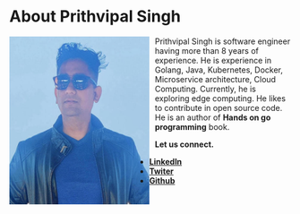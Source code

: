 # About Prithvipal Singh

<img style="float: left;" width="250" height="300" src="resources/my_photo_2.jpeg">

<div  style="margin-left: 260px;">
<p>
Prithvipal Singh is software engineer having more than 8 years of experience. He is experience in Golang, Java, Kubernetes, Docker, Microservice architecture, Cloud Computing. Currently, he is exploring edge computing. He likes to contribute in open source code. He is an author of <b>Hands on go programming</b> book. 
</p>
<b> Let us connect.</b>
</div>


- [**LinkedIn**](https://www.linkedin.com/in/prithvipal-singh-2a7b4b49)
- [**Twiter**](https://twitter.com/prithvirathor99)
- [**Github**](https://github.com/Prithvipal)




